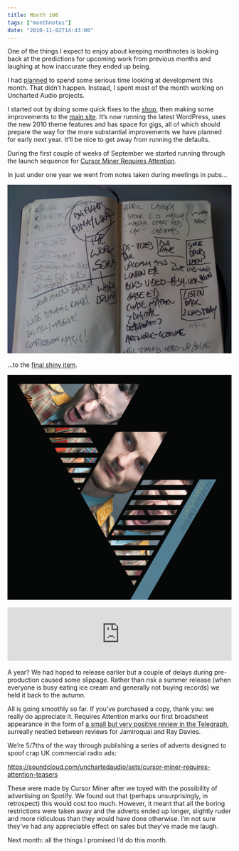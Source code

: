```yaml
---
title: Month 106
tags: ["monthnotes"]
date: "2010-11-02T14:43:00"
---
```


One of the things I expect to enjoy about keeping monthnotes is looking back at the predictions for upcoming work from previous months and laughing at how inaccurate they ended up being.

I had [planned](http://anglepoised.com/weblog/2010/10/04/month-105/) to spend some serious time looking at development this month. That didn’t happen. Instead, I spent most of the month working on Uncharted Audio projects.

I started out by doing some quick fixes to the [shop](http://shop.unchartedaudio.com/), then making some improvements to the [main site](http://unchartedaudio.com/). It’s now running the latest WordPress, uses the new 2010 theme features and has space for gigs, all of which should prepare the way for the more substantial improvements we have planned for early next year. It’ll be nice to get away from running the defaults.

During the first couple of weeks of September we started running through the launch sequence for [Cursor Miner Requires Attention](http://unchartedaudio.com/releases/cursor-miner-requires-attention/).

In just under one year we went from notes taken during meetings in pubs…

[![Cursor Miner meeting notes 01](./5096612397_fbcca19f6d_o.jpg)](http://www.flickr.com/photos/ohskylab/5096612397/ "Cursor Miner meeting notes 01 by ohskylab, on Flickr")

…to the [final shiny item](http://unchartedaudio.com/releases/cursor-miner-requires-attention/).

[![Cursor Miner Requires Attention](./5049857709_50f5a7713b_o.jpg)](http://www.flickr.com/photos/unchartedaudio/5049857709/ "Cursor Miner Requires Attention by uncharted |audio|, on Flickr")

<iframe style="border: 0; width: 100%; height: 120px;" src="https://bandcamp.com/EmbeddedPlayer/album=2218393600/size=large/bgcol=ffffff/linkcol=0687f5/tracklist=false/artwork=small/transparent=true/" seamless><a href="http://shop.unchartedaudio.com/album/requires-attention">Requires Attention by Cursor Miner</a></iframe>

A year? We had hoped to release earlier but a couple of delays during pre-production caused some slippage. Rather than risk a summer release (when everyone is busy eating ice cream and generally not buying records) we held it back to the autumn.

All is going smoothly so far. If you’ve purchased a copy, thank you: we really do appreciate it. Requires Attention marks our first broadsheet appearance in the form of [a small but very positive review in the Telegraph](http://www.telegraph.co.uk/culture/music/cdreviews/8097031/Cursor-Miner-Requires-Attention-CD-review.html), surreally nestled between reviews for Jamiroquai and Ray Davies.

We’re 5/7ths of the way through publishing a series of adverts designed to spoof crap UK commercial radio ads:

https://soundcloud.com/unchartedaudio/sets/cursor-miner-requires-attention-teasers

These were made by Cursor Miner after we toyed with the possibility of advertising on Spotify. We found out that (perhaps unsurprisingly, in retrospect) this would cost too much. However, it meant that all the boring restrictions were taken away and the adverts ended up longer, slightly ruder and more ridiculous than they would have done otherwise. I’m not sure they’ve had any appreciable effect on sales but they’ve made me laugh.

Next month: all the things I promised I’d do this month.

